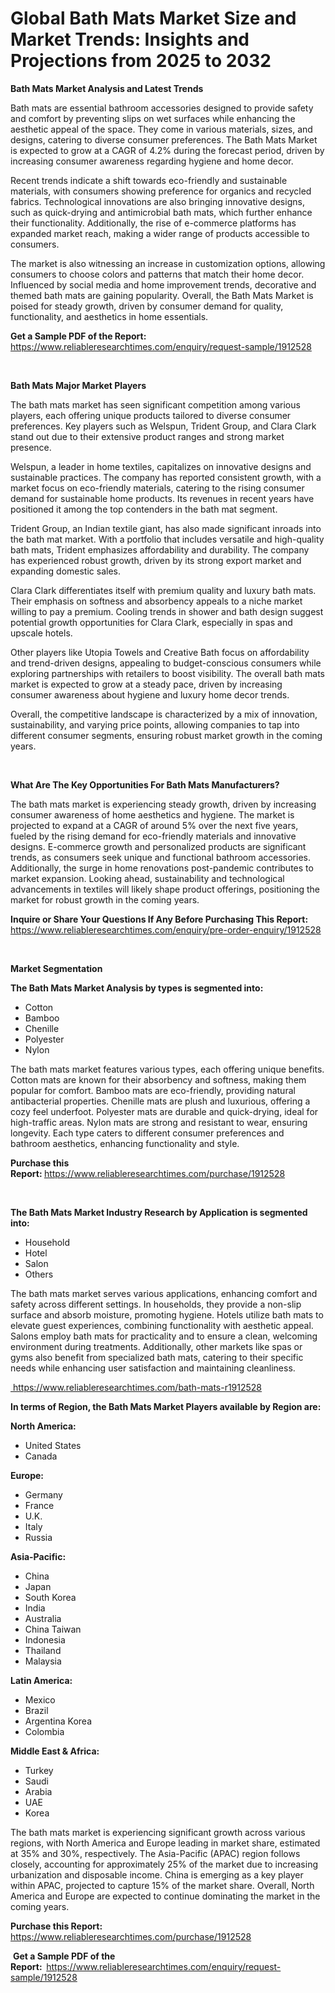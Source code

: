 <p><h1>Global Bath Mats Market Size and Market Trends: Insights and Projections from 2025 to 2032</h1></p><p><strong>Bath Mats Market Analysis and Latest Trends</strong></p>
<p><p>Bath mats are essential bathroom accessories designed to provide safety and comfort by preventing slips on wet surfaces while enhancing the aesthetic appeal of the space. They come in various materials, sizes, and designs, catering to diverse consumer preferences. The Bath Mats Market is expected to grow at a CAGR of 4.2% during the forecast period, driven by increasing consumer awareness regarding hygiene and home decor.</p><p>Recent trends indicate a shift towards eco-friendly and sustainable materials, with consumers showing preference for organics and recycled fabrics. Technological innovations are also bringing innovative designs, such as quick-drying and antimicrobial bath mats, which further enhance their functionality. Additionally, the rise of e-commerce platforms has expanded market reach, making a wider range of products accessible to consumers.</p><p>The market is also witnessing an increase in customization options, allowing consumers to choose colors and patterns that match their home decor. Influenced by social media and home improvement trends, decorative and themed bath mats are gaining popularity. Overall, the Bath Mats Market is poised for steady growth, driven by consumer demand for quality, functionality, and aesthetics in home essentials.</p></p>
<p><strong>Get a Sample PDF of the Report:&nbsp;</strong> <a href="https://www.reliableresearchtimes.com/enquiry/request-sample/1912528?utm_campaign=3356&utm_medium=2&utm_source=Github&utm_content=ia&utm_term=15042025&utm_id=bath-mats">https://www.reliableresearchtimes.com/enquiry/request-sample/1912528</a></p>
<p>&nbsp;</p>
<p><strong>Bath Mats Major Market Players</strong></p>
<p><p>The bath mats market has seen significant competition among various players, each offering unique products tailored to diverse consumer preferences. Key players such as Welspun, Trident Group, and Clara Clark stand out due to their extensive product ranges and strong market presence.</p><p>Welspun, a leader in home textiles, capitalizes on innovative designs and sustainable practices. The company has reported consistent growth, with a market focus on eco-friendly materials, catering to the rising consumer demand for sustainable home products. Its revenues in recent years have positioned it among the top contenders in the bath mat segment.</p><p>Trident Group, an Indian textile giant, has also made significant inroads into the bath mat market. With a portfolio that includes versatile and high-quality bath mats, Trident emphasizes affordability and durability. The company has experienced robust growth, driven by its strong export market and expanding domestic sales.</p><p>Clara Clark differentiates itself with premium quality and luxury bath mats. Their emphasis on softness and absorbency appeals to a niche market willing to pay a premium. Cooling trends in shower and bath design suggest potential growth opportunities for Clara Clark, especially in spas and upscale hotels.</p><p>Other players like Utopia Towels and Creative Bath focus on affordability and trend-driven designs, appealing to budget-conscious consumers while exploring partnerships with retailers to boost visibility. The overall bath mats market is expected to grow at a steady pace, driven by increasing consumer awareness about hygiene and luxury home decor trends. </p><p>Overall, the competitive landscape is characterized by a mix of innovation, sustainability, and varying price points, allowing companies to tap into different consumer segments, ensuring robust market growth in the coming years.</p></p>
<p>&nbsp;</p>
<p><strong>What Are The Key Opportunities For Bath Mats Manufacturers?</strong></p>
<p><p>The bath mats market is experiencing steady growth, driven by increasing consumer awareness of home aesthetics and hygiene. The market is projected to expand at a CAGR of around 5% over the next five years, fueled by the rising demand for eco-friendly materials and innovative designs. E-commerce growth and personalized products are significant trends, as consumers seek unique and functional bathroom accessories. Additionally, the surge in home renovations post-pandemic contributes to market expansion. Looking ahead, sustainability and technological advancements in textiles will likely shape product offerings, positioning the market for robust growth in the coming years.</p></p>
<p><strong>Inquire or Share Your Questions If Any Before Purchasing This Report:</strong> <a href="https://www.reliableresearchtimes.com/enquiry/pre-order-enquiry/1912528?utm_campaign=3356&utm_medium=2&utm_source=Github&utm_content=ia&utm_term=15042025&utm_id=bath-mats">https://www.reliableresearchtimes.com/enquiry/pre-order-enquiry/1912528</a></p>
<p>&nbsp;</p>
<p><strong>Market Segmentation</strong></p>
<p><strong>The Bath Mats Market Analysis by types is segmented into:</strong></p>
<p><ul><li>Cotton</li><li>Bamboo</li><li>Chenille</li><li>Polyester</li><li>Nylon</li></ul></p>
<p><p>The bath mats market features various types, each offering unique benefits. Cotton mats are known for their absorbency and softness, making them popular for comfort. Bamboo mats are eco-friendly, providing natural antibacterial properties. Chenille mats are plush and luxurious, offering a cozy feel underfoot. Polyester mats are durable and quick-drying, ideal for high-traffic areas. Nylon mats are strong and resistant to wear, ensuring longevity. Each type caters to different consumer preferences and bathroom aesthetics, enhancing functionality and style.</p></p>
<p><strong>Purchase this Report:&nbsp;</strong><a href="https://www.reliableresearchtimes.com/purchase/1912528?utm_campaign=3356&utm_medium=2&utm_source=Github&utm_content=ia&utm_term=15042025&utm_id=bath-mats">https://www.reliableresearchtimes.com/purchase/1912528</a></p>
<p>&nbsp;</p>
<p><strong>The Bath Mats Market Industry Research by Application is segmented into:</strong></p>
<p><ul><li>Household</li><li>Hotel</li><li>Salon</li><li>Others</li></ul></p>
<p><p>The bath mats market serves various applications, enhancing comfort and safety across different settings. In households, they provide a non-slip surface and absorb moisture, promoting hygiene. Hotels utilize bath mats to elevate guest experiences, combining functionality with aesthetic appeal. Salons employ bath mats for practicality and to ensure a clean, welcoming environment during treatments. Additionally, other markets like spas or gyms also benefit from specialized bath mats, catering to their specific needs while enhancing user satisfaction and maintaining cleanliness.</p></p>
<p><a href="https://www.reliableresearchtimes.com/bath-mats-r1912528?utm_campaign=3356&utm_medium=2&utm_source=Github&utm_content=ia&utm_term=15042025&utm_id=bath-mats">&nbsp;https://www.reliableresearchtimes.com/bath-mats-r1912528</a></p>
<p><strong>In terms of Region, the Bath Mats Market Players available by Region are:</strong></p>
<p>
    <p> <strong> North America: </strong>
        <ul>
            <li>United States</li>
            <li>Canada</li>
        </ul>
        </p> 
    <p> <strong> Europe: </strong>
        <ul>
            <li>Germany</li>
            <li>France</li>
            <li>U.K.</li>
            <li>Italy</li>
            <li>Russia</li>
        </ul>
        </p> 
    <p> <strong> Asia-Pacific: </strong>
        <ul>
            <li>China</li>
            <li>Japan</li>
            <li>South Korea</li>
            <li>India</li>
            <li>Australia</li>
            <li>China Taiwan</li>
            <li>Indonesia</li>
            <li>Thailand</li>
            <li>Malaysia</li>
        </ul>
        </p> 
    <p> <strong> Latin America: </strong>
        <ul>
            <li>Mexico</li>
            <li>Brazil</li>
            <li>Argentina Korea</li>
            <li>Colombia</li>
        </ul>
        </p> 
    <p> <strong> Middle East & Africa: </strong>
        <ul>
            <li>Turkey</li>
            <li>Saudi</li>
            <li>Arabia</li>
            <li>UAE</li>
            <li>Korea</li>
        </ul>
    </p>
    </p>
<p><p>The bath mats market is experiencing significant growth across various regions, with North America and Europe leading in market share, estimated at 35% and 30%, respectively. The Asia-Pacific (APAC) region follows closely, accounting for approximately 25% of the market due to increasing urbanization and disposable income. China is emerging as a key player within APAC, projected to capture 15% of the market share. Overall, North America and Europe are expected to continue dominating the market in the coming years.</p></p>
<p><strong>Purchase this Report: </strong><a href="https://www.reliableresearchtimes.com/purchase/1912528?utm_campaign=3356&utm_medium=2&utm_source=Github&utm_content=ia&utm_term=15042025&utm_id=bath-mats">https://www.reliableresearchtimes.com/purchase/1912528</a></p>
<p>&nbsp;<strong>Get a Sample PDF of the Report:&nbsp;&nbsp;</strong><a href="https://www.reliableresearchtimes.com/enquiry/request-sample/1912528?utm_campaign=3356&utm_medium=2&utm_source=Github&utm_content=ia&utm_term=15042025&utm_id=bath-mats">https://www.reliableresearchtimes.com/enquiry/request-sample/1912528</a></p>
<p><strong></strong></p>
<p><p></p><p></p><p></p></p>